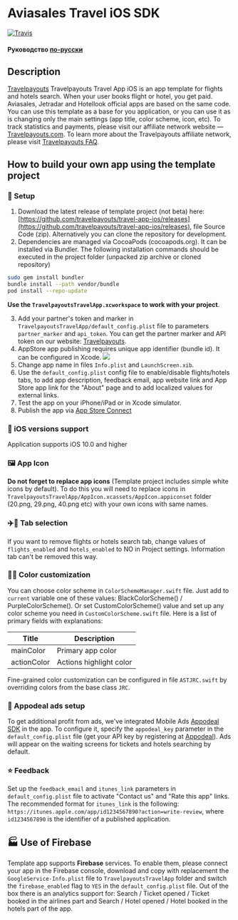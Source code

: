 Aviasales Travel iOS SDK
=================
[![Travis](https://img.shields.io/travis/travelpayouts/travel-app-ios/master.svg)](https://travis-ci.com/travelpayouts/travel-app-ios)
#### Руководство [по-русски](https://github.com/travelpayouts/travel-app-ios/blob/master/README_RU.md)
## Description
[Travelpayouts](https://www.travelpayouts.com) Travelpayouts Travel App iOS is an app template for flights and hotels search. When your user books flight or hotel, you get paid. Aviasales, Jetradar and Hotellook official apps are based on the same code.
You can use this template as a base for you application, or you can use it as is changing only the main settings (app title, color scheme, icon, etc).
To track statistics and payments, please visit our affiliate network website — [Travelpayouts.com](https://www.travelpayouts.com/).
To learn more about the Travelpayouts affiliate network, please visit [Travelpayouts FAQ](https://support.travelpayouts.com/hc/en-us/articles/203955613-Commission-and-payments).
## <a name="usage"></a>How to build your own app using the template project
### 📲 Setup
1. Download the latest release of template project (not beta) here: [https://github.com/travelpayouts/travel-app-ios/releases](https://github.com/travelpayouts/travel-app-ios/releases), file Source Code (zip).
Alternatively you can clone the repository for development.
2. Dependencies are managed via CocoaPods (cocoapods.org). It can be installed via Bundler.
The following installation commands should be executed in the project folder (unpacked zip archive or cloned repository)
```bash
sudo gem install bundler
bundle install --path vendor/bundle
pod install --repo-update
```

**Use the ```TravelpayoutsTravelApp.xcworkspace``` to work with your project**.

3. Add your partner's token and marker in ```TravelpayoutsTravelApp/default_config.plist``` file to parameters ```partner_marker``` and ```api_token```.
You can get the partner marker and API token on our website: [Travelpayouts](https://travelpayouts.com/).
4. AppStore app publishing requires unique app identifier (bundle id). It can be configured in Xcode.
![](https://github.com/travelpayouts/travel-app-ios/raw/master/readme_files/xcode_bundle_id.png)
5. Change app name in files ```Info.plist``` and ```LaunchScreen.xib```.
6. Use the ```default_config.plist``` config file to enable/disable flights/hotels tabs, to add app description, feedback email, app website link and App Store app link for the "About" page and to add localized values for external links.
7. Test the app on your iPhone/iPad or in Xcode simulator.
8. Publish the app via [App Store Connect](https://appstoreconnect.apple.com)
### 📱 iOS versions support
Application supports iOS 10.0 and higher
### 🖼 App Icon
**Do not forget to replace app icons** (Template project includes simple white icons by default). To do this you will need to replace icons in ```TravelpayoutsTravelApp/AppIcon.xcassets/AppIcon.appiconset``` folder (20.png, 29.png, 40.png etc) with your own icons with same names.
### ✈️🏨 Tab selection
If you want to remove flights or hotels search tab, change values of ```flights_enabled``` and ```hotels_enabled``` to NO in Project settings. Information tab can't be removed this way.
### 🔧🌻 Color customization
You can choose color scheme in ```ColorSchemeManager.swift``` file. Just add to ```current``` variable one of these values: BlackColorScheme() / PurpleColorScheme(). Or set CustomColorScheme() value and set up any color scheme you need in ```CustomColorScheme.swift``` file.
Here is a list of primary fields with explanations:

|Title|Description|
|--------|--------|
mainColor | Primary app color
actionColor | Actions highlight color

Fine-grained color customization can be configured in file ```ASTJRC.swift``` by overriding colors from the base class ```JRC```.
### 🤑 Appodeal ads setup
To get additional profit from ads, we've integrated Mobile Ads [Appodeal SDK](https://www.appodeal.com/) in the app. To configure it, specify the ```appodeal_key``` parameter in the ```default_config.plist``` file (get your API key by registering at [Appodeal](https://www.appodeal.com/)). Ads will appear on the waiting screens for tickets and hotels searching by default.
### ⭐️ Feedback
Set up the ```feedback_email``` and ```itunes_link``` parameters in ```default_config.plist``` file to activate "Contact us" and "Rate this app" links.
The recommended format for ```itunes_link``` is the following: ```https://itunes.apple.com/app/id1234567890?action=write-review```, where ```id1234567890``` is the identifier of a published application.
## 🏭 **Use of Firebase**
Template app supports **Firebase** services. To enable them, please connect your app in the Firebase console, download and copy with replacement the ```GoogleService-Info.plist``` file to ```TravelpayoutsTravelApp``` folder and switch the ```firebase_enabled``` flag to ```YES``` in the ```default_config.plist``` file. Out of the box there is an analytics support for: Search / Ticket opened / Ticket booked in the airlines part and Search / Hotel opened / Hotel booked in the hotels part of the app.
